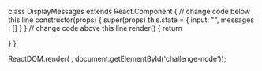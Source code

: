 class DisplayMessages extends React.Component {
  // change code below this line
  constructor(props) {
    super(props)
    this.state = {
      input: "",
      messages : []
    }
  }
  // change code above this line
  render() {
    return <div />
  }
};

ReactDOM.render(<DisplayMessages /> , document.getElementById('challenge-node'));

